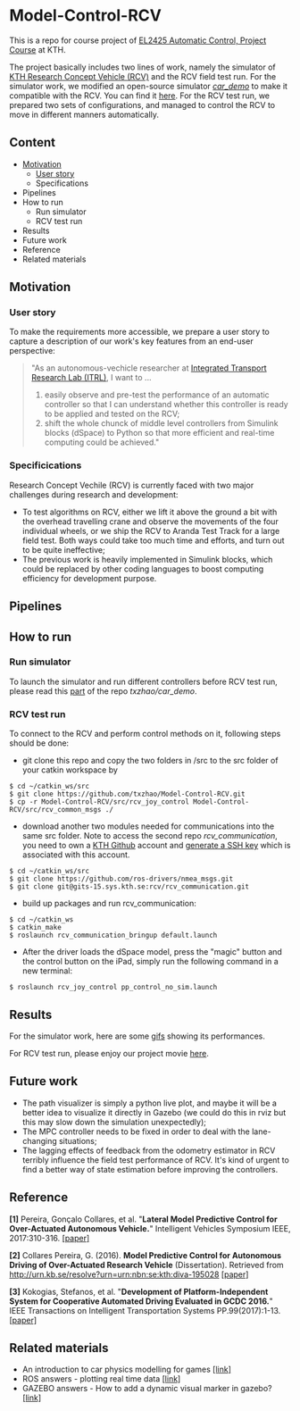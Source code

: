 # Model-Control-RCV

This is a repo for course project of [EL2425 Automatic Control, Project Course](https://www.kth.se/social/course/EL2425/) at KTH. 

The project basically includes two lines of work, namely the simulator of [KTH Research Concept Vehicle (RCV)](https://www.itrl.kth.se/research/itrl-labs/rcv-1.476469) and the RCV field test run. For the simulator work, we modified an open-source simulator [*car_demo*](https://github.com/osrf/car_demo) to make it compatible with the RCV. You can find it [here](https://github.com/txzhao/car_demo). For the RCV test run, we prepared two sets of configurations, and managed to control the RCV to move in different manners automatically.

## Content

- [Motivation](https://github.com/txzhao/Model-Control-RCV#motivation)
	- [User story](https://github.com/txzhao/Model-Control-RCV#user-story)
	- Specifications
- Pipelines
- How to run
	- Run simulator
	- RCV test run
- Results
- Future work
- Reference
- Related materials

## Motivation

### User story

To make the requirements more accessible, we prepare a user story to capture a description of our work's key features from an end-user perspective:

> "As an autonomous-vechicle researcher at [Integrated Transport Research Lab (ITRL)](https://www.itrl.kth.se/), I want to ...
>   1. easily observe and pre-test the performance of an automatic controller so that I can understand whether this controller is ready to be applied and tested on the RCV;
>   2. shift the whole chunck of middle level controllers from Simulink blocks (dSpace) to Python so that more efficient and real-time computing could be achieved."

### Specificications

Research Concept Vechile (RCV) is currently faced with two major challenges during research and development:

- To test algorithms on RCV, either we lift it above the ground a bit with the overhead travelling crane and observe the movements of the four individual wheels, or we ship the RCV to Aranda Test Track for a large field test. Both ways could take too much time and efforts, and turn out to be quite ineffective;
- The previous work is heavily implemented in Simulink blocks, which could be replaced by other coding languages to boost computing efficiency for development purpose.

## Pipelines



## How to run

### Run simulator

To launch the simulator and run different controllers before RCV test run, please read this [part](https://github.com/txzhao/car_demo#how-to-run) of the repo *txzhao/car_demo*.

### RCV test run

To connect to the RCV and perform control methods on it, following steps should be done:

- git clone this repo and copy the two folders in /src to the src folder of your catkin workspace by
```
$ cd ~/catkin_ws/src
$ git clone https://github.com/txzhao/Model-Control-RCV.git
$ cp -r Model-Control-RCV/src/rcv_joy_control Model-Control-RCV/src/rcv_common_msgs ./
```
- download another two modules needed for communications into the same src folder. Note to access the second repo *rcv_communication*, you need to own a [KTH Github](https://www.kth.se/en/student/kth-it-support/work-online/kth-github/kth-github-1.500062) account and [generate a SSH key](https://help.github.com/enterprise/2.11/user/articles/generating-a-new-ssh-key-and-adding-it-to-the-ssh-agent/) which is associated with this account.
```
$ cd ~/catkin_ws/src
$ git clone https://github.com/ros-drivers/nmea_msgs.git
$ git clone git@gits-15.sys.kth.se:rcv/rcv_communication.git
```

- build up packages and run rcv_communication:
```
$ cd ~/catkin_ws
$ catkin_make
$ roslaunch rcv_communication_bringup default.launch
```

- After the driver loads the dSpace model, press the "magic" button and the control button on the iPad, simply run the following command in a new terminal:
```
$ roslaunch rcv_joy_control pp_control_no_sim.launch
```

## Results

For the simulator work, here are some [gifs](https://github.com/txzhao/car_demo#results) showing its performances.

For RCV test run, please enjoy our project movie [here](https://www.youtube.com/watch?v=nw0xhZjIuw8).

## Future work

- The path visualizer is simply a python live plot, and maybe it will be a better idea to visualize it directly in Gazebo (we could do this in rviz but this may slow down the simulation unexpectedly);
- The MPC controller needs to be fixed in order to deal with the lane-changing situations;
- The lagging effects of feedback from the odometry estimator in RCV terribly influence the field test performance of RCV. It's kind of urgent to find a better way of state estimation before improving the controllers.

## Reference

**[1]** Pereira, Gonçalo Collares, et al. "**Lateral Model Predictive Control for Over-Actuated Autonomous Vehicle.**" Intelligent Vehicles Symposium IEEE, 2017:310-316. [[paper]](http://ieeexplore.ieee.org/document/7995737/)

**[2]** Collares Pereira, G. (2016). **Model Predictive Control for Autonomous Driving of Over-Actuated Research Vehicle** (Dissertation). Retrieved from http://urn.kb.se/resolve?urn=urn:nbn:se:kth:diva-195028 [[paper]](https://kth.diva-portal.org/smash/get/diva2:1043944/FULLTEXT01.pdf)

**[3]** Kokogias, Stefanos, et al. "**Development of Platform-Independent System for Cooperative Automated Driving Evaluated in GCDC 2016.**" IEEE Transactions on Intelligent Transportation Systems PP.99(2017):1-13. [[paper]](http://ieeexplore.ieee.org/document/7891914/)


## Related materials

- An introduction to car physics modelling for games [[link]](http://www.asawicki.info/Mirror/Car%20Physics%20for%20Games/Car%20Physics%20for%20Games.html)
- ROS answers - plotting real time data [[link]](https://answers.ros.org/question/264767/plotting-real-time-data/)
- GAZEBO answers - How to add a dynamic visual marker in gazebo? [[link]](http://answers.gazebosim.org/question/3383/how-to-add-a-dynamic-visual-marker-in-gazebo/#3394)

